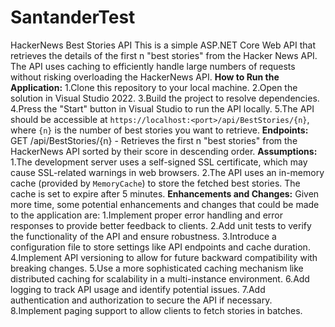 # SantanderTest
HackerNews Best Stories API
This is a simple ASP.NET Core Web API that retrieves the details of the first n "best stories" from the Hacker News API. 
The API uses caching to efficiently handle large numbers of requests without risking overloading the HackerNews API.
**How to Run the Application:**
1.Clone this repository to your local machine.
2.Open the solution in Visual Studio 2022.
3.Build the project to resolve dependencies.
4.Press the "Start" button in Visual Studio to run the API locally.
5.The API should be accessible at `https://localhost:<port>/api/BestStories/{n}`, where `{n}` is the number of best stories you want to retrieve.
**Endpoints:**
GET /api/BestStories/{n} - Retrieves the first n "best stories" from the HackerNews API sorted by their score in descending order.
**Assumptions:**
1.The development server uses a self-signed SSL certificate, which may cause SSL-related warnings in web browsers. 
2.The API uses an in-memory cache (provided by `MemoryCache`) to store the fetched best stories. The cache is set to expire after 5 minutes.
**Enhancements and Changes:**
Given more time, some potential enhancements and changes that could be made to the application are:
1.Implement proper error handling and error responses to provide better feedback to clients.
2.Add unit tests to verify the functionality of the API and ensure robustness.
3.Introduce a configuration file to store settings like API endpoints and cache duration.
4.Implement API versioning to allow for future backward compatibility with breaking changes.
5.Use a more sophisticated caching mechanism like distributed caching for scalability in a multi-instance environment.
6.Add logging to track API usage and identify potential issues.
7.Add authentication and authorization to secure the API if necessary.
8.Implement paging support to allow clients to fetch stories in batches.

